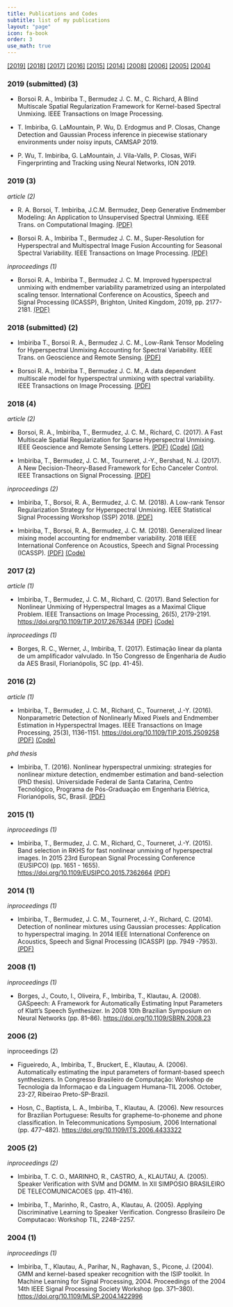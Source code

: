 ```yaml
---
title: Publications and Codes
subtitle: list of my publications
layout: "page"
icon: fa-book
order: 3
use_math: true
---
```



[\[2019\]](#2019-submitted-3) [\[2018\]](#2018-submitted-2) [\[2017\]](#2017-2) [\[2016\]](#2016-2) [\[2015\]](#2015-1) [\[2014\]](#2014-1) [\[2008\]](#2008-1) [\[2006\]](#2006-2) [\[2005\]](#2005-2) [\[2004\]](#2004-1)


### 2019 (submitted) (3)


*  Borsoi R. A., Imbiriba T., Bermudez J. C. M., C. Richard, A Blind Multiscale Spatial Regularization Framework for Kernel-based Spectral Unmixing. IEEE Transactions on Image Processing.

* T. Imbiriba, G. LaMountain, P. Wu, D. Erdogmus and P. Closas, Change Detection and Gaussian Process inference in piecewise stationary environments under noisy inputs, CAMSAP 2019.

* P. Wu, T. Imbiriba, G. LaMountain, J. Vila-Valls, P. Closas, WiFi Fingerprinting and Tracking using Neural Networks, ION 2019.


### 2019 (3)


*article (2)*

* R. A. Borsoi, T. Imbiriba, J.C.M. Bermudez, Deep Generative Endmember Modeling: An Application to Unsupervised Spectral Unmixing. IEEE Trans. on Computational Imaging. [(PDF)](https://arxiv.org/pdf/1902.05528.pdf)

*  Borsoi R. A., Imbiriba T., Bermudez J. C. M., Super-Resolution for Hyperspectral and Multispectral Image Fusion Accounting for Seasonal Spectral Variability. IEEE Transactions on Image Processing. [(PDF)](https://arxiv.org/pdf/1808.10072.pdf)


*inproceedings (1)*

* Borsoi R. A., Imbiriba T., Bermudez J. C. M. Improved hyperspectral unmixing with endmember variability parametrized using an interpolated scaling tensor. International Conference on Acoustics, Speech and Signal Processing (ICASSP), Brighton, United Kingdom, 2019, pp. 2177-2181. [(PDF)](https://arxiv.org/abs/1901.00463)


### 2018 (submitted) (2)


* Imbiriba T., Borsoi R. A., Bermudez J. C. M., Low-Rank Tensor Modeling for Hyperspectral Unmixing Accounting for Spectral Variability. IEEE Trans. on Geoscience and Remote Sensing. [(PDF)](https://arxiv.org/pdf/1811.02413.pdf)


* Borsoi R. A., Imbiriba T., Bermudez J. C. M., A data dependent multiscale model for hyperspectral unmixing with spectral variability. IEEE Transactions on Image Processing. [(PDF)](https://arxiv.org/pdf/1808.01047.pdf)


### 2018 (4)

*article (2)*

* Borsoi, R. A., Imbiriba, T., Bermudez, J. C. M.,  Richard, C. (2017). A Fast Multiscale Spatial Regularization for Sparse Hyperspectral Unmixing. IEEE Geoscience and Remote Sensing Letters. [(PDF)](https://arxiv.org/pdf/1712.01770.pdf) [(Code)](https://github.com/ricardoborsoi/MUA_SparseUnmixing/archive/master.zip) [(Git)](https://github.com/ricardoborsoi/MUA_SparseUnmixing)


* Imbiriba, T., Bermudez, J. C. M., Tourneret, J.-Y.,  Bershad, N. J. (2017). A New Decision-Theory-Based Framework for Echo Canceler Control. IEEE Transactions on Signal Processing. [(PDF)](https://arxiv.org/pdf/1711.11454)


*inproceedings (2)* 

* Imbiriba, T., Borsoi, R. A., Bermudez, J. C. M. (2018). A Low-rank Tensor Regularization Strategy for Hyperspectral Unmixing.  IEEE Statistical Signal Processing Workshop (SSP) 2018. [(PDF)](https://arxiv.org/pdf/1803.06355.pdf) 

* Imbiriba, T., Borsoi, R. A., Bermudez, J. C. M. (2018). Generalized linear mixing model accounting for endmember variability. 2018 IEEE International Conference on Acoustics, Speech and Signal Processing (ICASSP).  [(PDF)](https://arxiv.org/pdf/1710.07723) [(Code)](https://github.com/talesimbiriba/GLMM/archive/master.zip)




### 2017 (2)
*article (1)*

* Imbiriba, T., Bermudez, J. C. M.,  Richard, C. (2017). Band Selection for Nonlinear Unmixing of Hyperspectral Images as a Maximal Clique Problem. IEEE Transactions on Image Processing, 26(5), 2179-2191. https://doi.org/10.1109/TIP.2017.2676344  [(PDF)](https://arxiv.org/pdf/1603.00437) [(Code)](https://github.com/talesimbiriba/clique_BS/archive/master.zip)


*inproceedings (1)*

* Borges, R. C., Werner, J.,  Imbiriba, T. (2017). Estimação linear da planta de um amplificador valvulado. In 15o Congresso de Engenharia de Audio da AES Brasil, Florianópolis, SC (pp. 41-45).


### 2016 (2)
*article (1)*

* Imbiriba, T., Bermudez, J. C. M., Richard, C.,  Tourneret, J.-Y. (2016). Nonparametric Detection of Nonlinearly Mixed Pixels and Endmember Estimation in Hyperspectral Images. IEEE Transactions on Image Processing, 25(3), 1136-1151. https://doi.org/10.1109/TIP.2015.2509258 [(PDF)](https://arxiv.org/pdf/1503.05521)
  [(Code)](https://github.com/talesimbiriba/NP_NL_Det_EE_HI/archive/master.zip)


*phd thesis*

* Imbiriba, T. (2016). Nonlinear hyperspectral unmixing: strategies for nonlinear mixture detection, endmember estimation and band-selection (PhD thesis). Universidade Federal de Santa Catarina, Centro Tecnológico, Programa de Pós-Graduação em Engenharia Elétrica, Florianópolis, SC, Brasil. [(PDF)](https://repositorio.ufsc.br/bitstream/handle/123456789/175321/345225.pdf?sequence=1)

### 2015 (1)
*inproceedings (1)*

* Imbiriba, T., Bermudez, J. C. M., Richard, C.,  Tourneret, J.-Y. (2015). Band selection in RKHS for fast nonlinear unmixing of hyperspectral images. In 2015 23rd European Signal Processing Conference (EUSIPCO) (pp. 1651 - 1655). https://doi.org/10.1109/EUSIPCO.2015.7362664 [(PDF)](https://arxiv.org/pdf/1503.02090)

### 2014 (1)
*inproceedings (1)*

* Imbiriba, T., Bermudez, J. C. M., Tourneret, J.-Y.,  Richard, C. (2014). Detection of nonlinear mixtures using Gaussian processes: Application to hyperspectral imaging. In 2014 IEEE International Conference on Acoustics, Speech and Signal Processing (ICASSP) (pp. 7949 -7953). [(PDF)](http://oatao.univ-toulouse.fr/17115/1/imbiriba_17115.pdf)


### 2008 (1)
*inproceedings (1)* 

* Borges, J., Couto, I., Oliveira, F., Imbiriba, T.,  Klautau, A. (2008). GASpeech: A Framework for Automatically Estimating Input Parameters of Klatt’s Speech Synthesizer. In 2008 10th Brazilian Symposium on Neural Networks (pp. 81–86). https://doi.org/10.1109/SBRN.2008.23

### 2006 (2)
inproceedings (2)

* Figueiredo, A., Imbiriba, T., Bruckert, E.,  Klautau, A. (2006). Automatically estimating the input parameters of formant-based speech synthesizers. In Congresso Brasileiro de Computação: Workshop de Tecnologia da Informaçao e da Linguagem Humana-TIL 2006. October, 23-27, Ribeirao Preto-SP-Brazil.

* Hosn, C., Baptista, L. A., Imbiriba, T.,  Klautau, A. (2006). New resources for Brazilian Portuguese: Results for grapheme-to-phoneme and phone classification. In Telecommunications Symposium, 2006 International (pp. 477–482). https://doi.org/10.1109/ITS.2006.4433322


### 2005 (2)
*inproceedings (2)*

* Imbiriba, T. C. O., MARINHO, R., CASTRO, A.,  KLAUTAU, A. (2005). Speaker Verification with SVM and DGMM. In XII SIMPOSIO BRASILEIRO DE TELECOMUNICACOES (pp. 411–416).

* Imbiriba, T., Marinho, R., Castro, A.,  Klautau, A. (2005). Applying Discriminative Learning to Speaker Verification. Congresso Brasileiro De Computacao: Workshop TIL, 2248–2257.

### 2004 (1)
*inproceedings (1)*

* Imbiriba, T., Klautau, A., Parihar, N., Raghavan, S.,  Picone, J. (2004). GMM and kernel-based speaker recognition with the ISIP toolkit. In Machine Learning for Signal Processing, 2004. Proceedings of the 2004 14th IEEE Signal Processing Society Workshop (pp. 371–380). https://doi.org/10.1109/MLSP.2004.1422996

